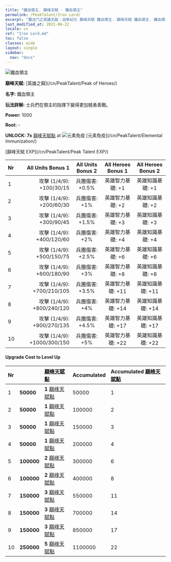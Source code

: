 ```yaml
---
title: "鐵血領主. 巔峰天賦 - 鐵血領主"
permalink: /PeakTalent/Iron Lord/
excerpt: "魔法门之英雄无敌：战争纪元 巔峰天賦 鐵血領主. 巔峰天賦 鐵血領主. 鐵血領主"
last_modified_at: 2021-06-22
locale: cn
ref: "Iron Lord.md"
toc: false
classes: wide
layout: single
sidebar:
  nav: "docs"
---
```


  ![鐵血領主](/images/pt/talent_1008.png)

  **巔峰天賦:** [英雄之巔](/cn/PeakTalent/Peak of Heroes/)

  **名字:** 鐵血領主

  **玩法詳解:** 士兵們在領主的指揮下變得更加驍勇善戰。

  **Power:** 1000

  **Root:** -

  **UNLOCK: 7x** [巔峰天賦點](/cn/Items/con_934/) at ![元素免疫](/images/pt/talent_1004.png) [元素免疫](/cn/PeakTalent/Elemental Immunization/)

  [巔峰天賦 EXP](/cn/PeakTalent/Peak Talent EXP/)

  | Nr | All Units Bonus 1 | All Units Bonus 2 | All Heroes Bonus 1 | All Heroes Bonus 2 |
  |:---|--------------:|:-------------:|:-------------:|:-------------:|
  | 1 | 攻擊 (1/4/9): +100/30/15 | 兵團傷害: +0.5% | 英雄智力基礎: +1 | 英雄知識基礎: +1 |
  | 2 | 攻擊 (1/4/9): +200/60/30 | 兵團傷害: +1% | 英雄智力基礎: +2 | 英雄知識基礎: +2 |
  | 3 | 攻擊 (1/4/9): +300/90/45 | 兵團傷害: +1.5% | 英雄智力基礎: +3 | 英雄知識基礎: +3 |
  | 4 | 攻擊 (1/4/9): +400/120/60 | 兵團傷害: +2% | 英雄智力基礎: +4 | 英雄知識基礎: +4 |
  | 5 | 攻擊 (1/4/9): +500/150/75 | 兵團傷害: +2.5% | 英雄智力基礎: +6 | 英雄知識基礎: +6 |
  | 6 | 攻擊 (1/4/9): +600/180/90 | 兵團傷害: +3% | 英雄智力基礎: +8 | 英雄知識基礎: +8 |
  | 7 | 攻擊 (1/4/9): +700/210/105 | 兵團傷害: +3.5% | 英雄智力基礎: +11 | 英雄知識基礎: +11 |
  | 8 | 攻擊 (1/4/9): +800/240/120 | 兵團傷害: +4% | 英雄智力基礎: +14 | 英雄知識基礎: +14 |
  | 9 | 攻擊 (1/4/9): +900/270/135 | 兵團傷害: +4.5% | 英雄智力基礎: +17 | 英雄知識基礎: +17 |
  | 10 | 攻擊 (1/4/9): +1000/300/150 | 兵團傷害: +5% | 英雄智力基礎: +22 | 英雄知識基礎: +22 |


#### Upgrade Cost to Level Up

  | Nr | <i class="fas fa-coins"/> | [巔峰天賦點](/cn/Items/con_934/) | Accumulated <i class="fas fa-coins"/> | Accumulated [巔峰天賦點](/cn/Items/con_934/) |
  |:---|:--------------|:-------------|:-------------|:-------------|
  | 1 | **50000** | **1** [巔峰天賦點](/cn/Items/con_934/) | 50000 | 1 |
  | 2 | **50000** | **1** [巔峰天賦點](/cn/Items/con_934/) | 100000 | 2 |
  | 3 | **50000** | **1** [巔峰天賦點](/cn/Items/con_934/) | 150000 | 3 |
  | 4 | **50000** | **1** [巔峰天賦點](/cn/Items/con_934/) | 200000 | 4 |
  | 5 | **100000** | **2** [巔峰天賦點](/cn/Items/con_934/) | 300000 | 6 |
  | 6 | **100000** | **2** [巔峰天賦點](/cn/Items/con_934/) | 400000 | 8 |
  | 7 | **150000** | **3** [巔峰天賦點](/cn/Items/con_934/) | 550000 | 11 |
  | 8 | **150000** | **3** [巔峰天賦點](/cn/Items/con_934/) | 700000 | 14 |
  | 9 | **150000** | **3** [巔峰天賦點](/cn/Items/con_934/) | 850000 | 17 |
  | 10 | **250000** | **5** [巔峰天賦點](/cn/Items/con_934/) | 1100000 | 22 |
